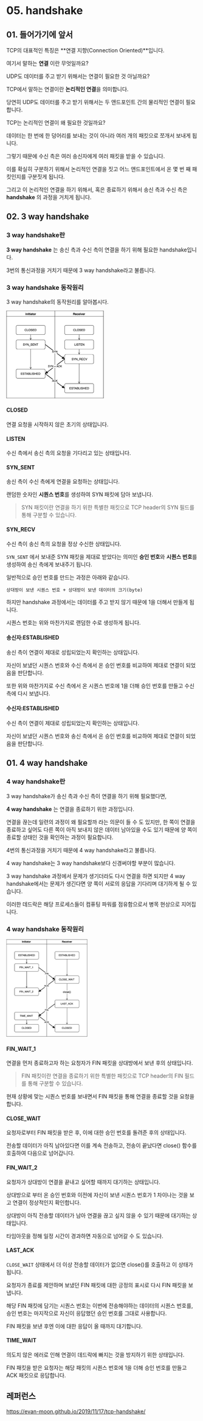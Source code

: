 # 05. handshake

## 01. 들어가기에 앞서

TCP의 대표적인 특징은 **연결 지향(Connection Oriented)**입니다.

여기서 말하는 **연결** 이란 무엇일까요?

UDP도 데이터를 주고 받기 위해서는 연결이 필요한 것 아닐까요?



TCP에서 말하는 연결이란 **논리적인 연결**을 의미합니다.

당연히 UDP도 데이터를 주고 받기 위해서는 두 앤드포인트 간의 물리적인 연결이 필요합니다.



TCP는 논리적인 연결이 왜 필요한 것일까요?

데이터는 한 번에 한 덩어리를 보내는 것이 아니라 여러 개의 패킷으로 쪼개서 보내게 됩니다.

그렇기 때문에 수신 측은 여러 송신자에게 여러 패킷을 받을 수 있습니다.

이를 확실히 구분하기 위해서 논리적인 연결을 짓고 어느 앤드포인트에서 온 몇 번 째 패킷인지를 구분짓게 됩니다.



그리고 이 논리적인 연결을 하기 위해서, 혹은 종료하기 위해서 송신 측과 수신 측은 **handshake** 의 과정을 거치게 됩니다.





## 02. 3 way handshake

### 3 way handshake란

**3 way handshake** 는 송신 측과 수신 측이 연결을 하기 위해 필요한 handshake입니다.

3번의 통신과정을 거치기 때문에 3 way handshake라고 불릅니다.



### 3 way handshake 동작원리 

3 way handshake의 동작원리를 알아봅시다.

<img src="../images/network/05_3way_handshake.png" alt="05_3way_handshake" style="zoom: 25%;" />

#### CLOSED

연결 요청을 시작하지 않은 초기의 상태입니다.



#### LISTEN

수신 측에서 송신 측의 요청을 기다리고 있는 상태입니다.



#### SYN_SENT

송신 측이 수신 측에게 연결을 요청하는 상태입니다.

랜덤한 숫자인 **시퀀스 번호**를 생성하여 SYN 패킷에 담아 보냅니다.

> SYN 패킷이란 연결을 하기 위한 특별한 패킷으로 TCP header의 SYN 필드를 통해 구분할 수 있습니다.



#### SYN_RECV

수신 측이 송신 측의 요청을 정상 수신한 상태입니다.

`SYN_SENT` 에서 보내준 SYN 패킷을 제대로 받았다는 의미인 **승인 번호**와 **시퀀스 번호**를 생성하여 송신 측에게 보내주기 됩니다.

일반적으로 승인 번호를 만드는 과정은 아래와 같습니다.

``` 
상대방이 보낸 시퀀스 번호 + 상대방이 보낸 데이터의 크기(byte)
```

하지만  handshake 과정에서는 데이터를 주고 받지 않기 때문에 1을 더해서 만들게 됩니다.



시퀀스 번호는 위와 마찬가지로 랜덤한 수로 생성하게 됩니다.



#### 송신자:ESTABLISHED

송신 측이 연결이 제대로 성립되었는지 확인하는 상태입니다.

자신이 보냈던 시퀀스 번호와 수신 측에서 온 승인 번호를 비교하여 제대로 연결이 되었음을 판단합니다.

또한 위와 마찬가지로 수신 측에서 온 시퀀스 번호에 1을 더해 승인 번호를 만들고 수신 측에 다시 보냅니다.



#### 수신자:ESTABLISHED

수신 측이 연결이 제대로 성립되었는지 확인하는 상태입니다.

자신이 보냈던 시퀀스 번호와 송신 측에서 온 승인 번호를 비교하여 제대로 연결이 되었음을 판단합니다.





## 01. 4 way handshake

### 4 way handshake란

3 way handshake가 송신 측과 수신 측이 연결을 하기 위해 필요했다면,

**4 way handshake** 는 연결을 종료하기 위한 과정입니다.



연결을 끊는데 일련의 과정이 왜 필요할까 라는 의문이 들 수 도 있지만, 한 쪽이 연결을 종료하고 싶어도 다른 쪽이 아직 보내지 않은 데이터 남아있을 수도 있기 때문에 양 쪽이 종료할 상태인 것을 확인하는 과정이 필요합니다.

4번의 통신과정을 거치기 때문에 4 way handshake라고 불릅니다.



4 way handshake는 3 way handshake보다 신경써야할 부분이 많습니다.

3 way handshake 과정에서 문제가 생기더라도 다시 연결을 하면 되지만 4 way handshake에서는 문제가 생긴다면 양 쪽이 서로의 응답을 기다리며 대기하게 될 수 있습니다.

이러한 데드락은 해당 프로세스들이 컴퓨팅 파워를 점유함으로서 병목 현상으로 지어집니다.





### 4 way handshake 동작원리 

<img src="../images/network/05_4way_handshake.png" alt="05_3way_handshake" style="zoom: 25%;" />



#### FIN_WAIT_1

연결을 먼저 종료하고자 하는 요청자가 FIN 패킷을 상대방에서 보낸 후의 상태입니다.

>  FIN 패킷이란 연결을 종료하기 위한 특별한 패킷으로 TCP header의 FIN 필드를 통해 구분할 수 있습니다.



현재 상황에 맞는 시퀀스 번호를 보내면서 FIN 패킷을 통해 연결을 종료할 것을 요청을 합니다.



#### CLOSE_WAIT

요청자로부터 FIN 패킷을 받은 후, 이에 대한 승인 번호를 돌려준 후의 상태입니다.

전송할 데이터가 아직 남아있다면 이를 계속 전송하고, 전송이 끝났다면 close() 함수를 호출하여 다음으로 넘어갑니다.



#### FIN_WAIT_2

요청자가 상대방이 연결을 끝내고 싶어할 때까지 대기하는 상태입니다.

상대방으로 부터 온 승인 번호와 이전에 자신이 보낸 시퀀스 번호가 1 차이나는 것을 보고 연결이 정상적인지 확인합니다.

상대방이 아직 전송할 데이터가 남아 연결을 끊고 싶지 않을 수 있기 때문에 대기하는 상태입니다.

타임아웃을 정해 일정 시간이 경과하면 자동으로 넘어갈 수 도 있습니다.



#### LAST_ACK

`CLOSE_WAIT` 상태에서  더 이상 전송할 데이터가 없으면 close()를 호출하고 이 상태가 됩니다.

요청자가 종료를 제안하며 보냈던 FIN 패킷에 대한 긍정의 표시로 다시 FIN 패킷을 보냅니다.

해당 FIN 패킷에 담기는 시퀀스 번호는 이번에 전송해야하는 데이터의 시퀀스 번호를, 승인 번호는 마지작으로 자신이 응답했던 승인 번호를 그대로 사용합니다.

FIN 패킷을 보낸 후엔 이에 대한 응답이 올 때까지 대기합니다.



#### TIME_WAIT

의도치 않은 에러로 인해 연결이 데드락에 빠지는 것을 방지하기 위한 상태입니다.

FIN 패킷을 받은 요청자는 해당 패킷의 시퀀스 번호에 1을 더해 승인 번호를 만들고 ACK 패킷으로 응답합니다.





## 레퍼런스

https://evan-moon.github.io/2019/11/17/tcp-handshake/